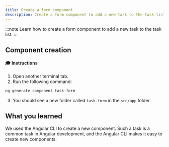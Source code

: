 ```yaml
---
title: Create a form component
description: Create a form component to add a new task to the task list
---
```


:::note
Learn how to create a form component to add a new task to the task list.
:::


## Component creation

#### 🎓 Instructions

1. Open another terminal tab.
2. Run the following command:

```bash
ng generate component task-form
```

3. You should see a new folder called `task-form` in the `src/app` folder.

## What you learned

We used the Angular CLI to create a new component.
Such a task is a common task in Angular development, and the Angular CLI makes it easy to create new components.
